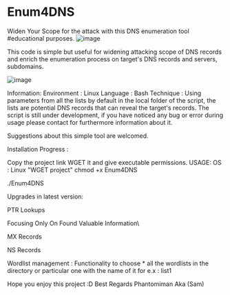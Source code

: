 # Enum4DNS
Widen Your Scope for the attack with this DNS enumeration tool  #educational purposes.
![image](https://user-images.githubusercontent.com/119011920/203998392-0387bbc0-b7c3-4549-b568-5244475f582b.png)

This code is simple but useful for widening attacking scope of DNS records and enrich the enumeration process on target's DNS records and servers, subdomains.

![image](https://user-images.githubusercontent.com/119011920/204002180-56bed27f-78cc-469f-befd-b67b2c4cfd86.png)

Information:
Environment : Linux
Language : Bash
Technique : Using parameters from all the lists by default in the local folder of the script, the lists are potential DNS records that can reveal the target's records.
The script is still under development, if you have noticed any bug or error during usage please contact for furthermore information about it.

Suggestions about this simple tool are welcomed.

Installation Progress : 

Copy the project link WGET it and give executable permissions.
USAGE:
OS : Linux
"WGET project"
chmod +x Enum4DNS

./Enum4DNS


Upgrades in latest version:


PTR Lookups 


Focusing Only On Found Valuable Information\


MX Records

NS Records

Wordlist management : Functionality to choose * all the wordlists in the directory or particular one with the name of it for e.x : list1


Hope you enjoy this project :D
Best Regards Phantomiman Aka (Sam)
